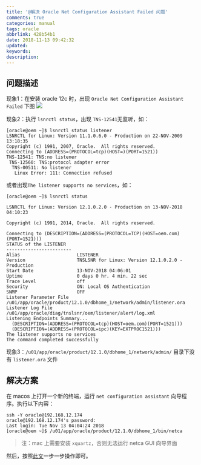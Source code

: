 ```yaml
---
title: '@解决 Oracle Net Configuration Assistant Failed 问题'
comments: true
categories: manual
tags: oracle
abbrlink: 428b54b1
date: 2018-11-13 09:42:32
updated:
keywords:
description:
---
```


<!--more-->

## 问题描述

现象1：在安装 oracle 12c 时，出现 `Oracle Net Configuration Assistant Failed` 下图
![](http://ipic-markdown.oss-cn-shanghai.aliyuncs.com/blog/2018-11-12-181958.png)

现象2：执行 `lsnrctl status`，出现 `TNS-12541`无监听，如：
```shell
[oracle@oem ~]$ lsnrctl status listener
LSNRCTL for Linux: Version 11.1.0.6.0 - Production on 22-NOV-2009 13:18:35
Copyright (c) 1991, 2007, Oracle.  All rights reserved.
Connecting to (ADDRESS=(PROTOCOL=tcp)(HOST=)(PORT=1521))
TNS-12541: TNS:no listener
 TNS-12560: TNS:protocol adapter error
  TNS-00511: No listener
   Linux Error: 111: Connection refused
```
或者出现`The listener supports no services`，如：
```shell
[oracle@oem ~]$ lsnrctl status

LSNRCTL for Linux: Version 12.1.0.2.0 - Production on 13-NOV-2018 04:10:23

Copyright (c) 1991, 2014, Oracle.  All rights reserved.

Connecting to (DESCRIPTION=(ADDRESS=(PROTOCOL=TCP)(HOST=oem.com)(PORT=1521)))
STATUS of the LISTENER
------------------------
Alias                     LISTENER
Version                   TNSLSNR for Linux: Version 12.1.0.2.0 - Production
Start Date                13-NOV-2018 04:06:01
Uptime                    0 days 0 hr. 4 min. 22 sec
Trace Level               off
Security                  ON: Local OS Authentication
SNMP                      OFF
Listener Parameter File   /u01/app/oracle/product/12.1.0/dbhome_1/network/admin/listener.ora
Listener Log File         /u01/app/oracle/diag/tnslsnr/oem/listener/alert/log.xml
Listening Endpoints Summary...
  (DESCRIPTION=(ADDRESS=(PROTOCOL=tcp)(HOST=oem.com)(PORT=1521)))
  (DESCRIPTION=(ADDRESS=(PROTOCOL=ipc)(KEY=EXTPROC1521)))
The listener supports no services
The command completed successfully
```
现象3：`/u01/app/oracle/product/12.1.0/dbhome_1/network/admin/` 目录下没有 `listener.ora` 文件

## 解决方案

在 macos 上打开一个新的终端，运行 `net configuration assistant` 向导程序。执行以下内容：
```shell
ssh -Y oracle@192.168.12.174
oracle@192.168.12.174's password:
Last login: Tue Nov 13 04:04:24 2018
[oracle@oem ~]$ /u01/app/oracle/product/12.1.0/dbhome_1/bin/netca
```
> 注：mac 上需要安装 `xquartz`，否则无法运行 netca GUI 向导界面

然后，按照[此文](http://blog.51cto.com/werewolftj/1591893)一步一步操作即可。
